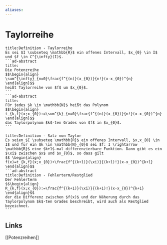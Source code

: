```yaml
---
aliases: 
---
```

# Taylorreihe 
````ad-abstract
title:Definition - Taylorreihe
Es sei $I \subseteq \mathbb{R}$ ein offenes Intervall, $x_{0} \in I$ und $f \in C^{\infty}(I)$.
```ad-abstract
title:
Die Potenzreihe
$$\begin{align}
\sum^{\infty}_{n=0}\frac{f^{(n)}(x_{0})}{n!}(x-x_{0})^{n}
\end{align}$$
heißt Taylorreihe von $f$ um $x_{0}$.
```
```ad-abstract
title:
Für jedes $k \in \mathbb{N}$ heißt das Polynom
$$\begin{align}
t_{k,f}(x;x_{0}):=\sum^{k}_{n=0}\frac{f^{(n)}(x_{0})}{n!}(x-x_{0})^{n}
\end{align}$$
das Taylorpolynom $k$-ten Grades von $f$ in $x_{0}$.
```
````
````ad-abstract
title:Definition - Satz von Taylor
Es seien $I \subseteq \mathbb{R}$ ein offenes Intervall, $x,x_{0} \in I$ und für ein $k \in \mathbb{N}_{0}$ sei $f: I \rightarrow \mathbb{R}$ eine $k+1$-mal differenzierbare Funktion. Dann gibt es ein $\xi$ zwischen $x$ und $x_{0}$, so dass gilt
$$ \begin{align}
f(x)=t_{k,f}(x;x_{0})+\frac{f^{(k+1)}(\xi)}{(k+1)!}(x-x_{0})^{k+1}
\end{align}$$
```ad-abstract
title:Definition - Fehlerterm/Restglied
Der Fehlerterm
$$\begin{align}
R_{k,f}(x;x_{0}):=\frac{f^{(k+1)}(\xi)}{(k+1)!}(x-x_{0})^{k+1}
\end{align}$$
der die Differenz zwischen $f(x)$ und der Näherung durch das Taylorpolynom $k$-ten Grades beschreibt, wird auch als Restglied bezeichnet.
```
````

## Links
[[Potenzreihen]]